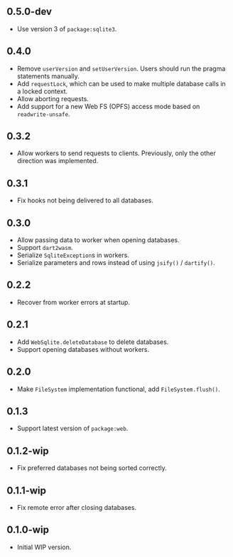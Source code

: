 ## 0.5.0-dev

- Use version 3 of `package:sqlite3`.

## 0.4.0

- Remove `userVersion` and `setUserVersion`. Users should run the pragma statements manually.
- Add `requestLock`, which can be used to make multiple database calls in a locked context.
- Allow aborting requests.
- Add support for a new Web FS (OPFS) access mode based on `readwrite-unsafe`.

## 0.3.2

- Allow workers to send requests to clients. Previously, only the other
  direction was implemented.

## 0.3.1

- Fix hooks not being delivered to all databases.

## 0.3.0

- Allow passing data to worker when opening databases.
- Support `dart2wasm`.
- Serialize `SqliteException`s in workers.
- Serialize parameters and rows instead of using `jsify()` / `dartify()`.

## 0.2.2

- Recover from worker errors at startup.

## 0.2.1

- Add `WebSqlite.deleteDatabase` to delete databases.
- Support opening databases without workers.

## 0.2.0

- Make `FileSystem` implementation functional, add `FileSystem.flush()`.

## 0.1.3

- Support latest version of `package:web`.

## 0.1.2-wip

- Fix preferred databases not being sorted correctly.

## 0.1.1-wip

- Fix remote error after closing databases.

## 0.1.0-wip

- Initial WIP version.
